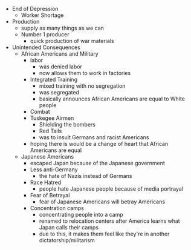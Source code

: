 - End of Depression
	- Worker Shortage
- Production
	- supply as many things as we can
	- Number 1 producer
		- quick production of war materials
- Unintended Consequences
	- African Americans and Military
		- labor
			- was denied labor
			- now allows them to work in factories
		- Integrated Training
			- mixed training with no segregation
			- was segregated 
			- basically announces African Americans are equal to White people
		- Combat
		- Tuskegee Airmen
			- Shielding the bombers
			- Red Tails
			- was to insult Germans and racist Americans
		- hoping there is would be a change of heart that African Americans are equal
	- Japanese Americans
		- escaped Japan because of the Japanese government
		- Less anti-Germany
			- the hate of Nazis instead of Germans
		- Race Hatred
			- people hate Japanese people because of media portrayal
		- Fear of Betrayal
			- fear of Japanese Americans will betray Americans
		- Concentration camps
			- concentrating people into a camp
			- renamed to relocation centers after America learns what Japan calls their camps
			- due to this, it makes them feel like they're in another dictatorship/militarism